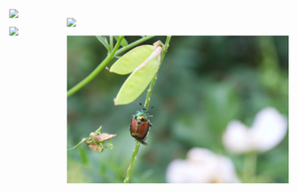 <img align="left" width="400" src="assets/images/BlueAngels.png"> 
<img align="right" width="400" src="assets/images/Market.png">

<img align="left" width="400" src="assets/images/Bike.png"> 
<img align="right" width="400" src="assets/images/Beetle.png">

